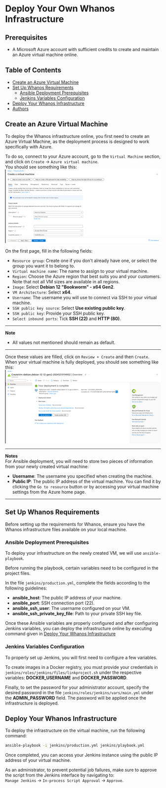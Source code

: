 # Deploy Your Own Whanos Infrastructure

## Prerequisites  
- A Microsoft Azure account with sufficient credits to create and maintain an Azure virtual machine online.


## Table of Contents  

- [Create an Azure Virtual Machine](#create-an-azure-virtual-machine)
- [Set Up Whanos Requirements](#set-up-whanos-requirements)  
  - [Ansible Deployment Prerequisites](#ansible-deployment-prerequisites)  
  - [Jenkins Variables Configuration](#jenkins-variables-configuration)  
- [Deploy Your Whanos Infrastructure](#deploy-your-whanos-infrastructure)
- [Authors](#authors)  

## Create an Azure Virtual Machine
To deploy the Whanos infrastructure online, you first need to create an Azure Virtual Machine, as the deployment process is designed to work specifically with Azure.

To do so, connect to your Azure account, go to the `Virtual Machine` section, and click on `Create` -> `Azure virtual machine`.  
You should see something like this:  
![Create Azure VM](./assets/CreateAzureVM.png)

On the first page, fill in the following fields:  
- `Resource group`: Create one if you don't already have one, or select the group you want it to belong to.  
- `Virtual machine name`: The name to assign to your virtual machine.  
- `Region`: Choose the Azure region that best suits you and your customers. Note that not all VM sizes are available in all regions.  
- `Image`: Select **Debian 12 "Bookworm" - x64 Gen2**.  
- `VM Architecture`: Select **x64**.  
- `Username`: The username you will use to connect via SSH to your virtual machine.  
- `SSH public key source`: Select **Use existing public key**.  
- `SSH public key`: Provide your SSH public key.  
- `Select inbound ports`: Tick **SSH (22)** and **HTTP (80)**.  

---

**Note**  
- All values not mentioned should remain as default.  

---

Once these values are filled, click on `Review + Create` and then `Create`. When your virtual machine is fully deployed, you should see something like this:  
![Azure Success](./assets/AzureSuccess.png)

---

**Notes**  
For Ansible deployment, you will need to store two pieces of information from your newly created virtual machine:  

- **Username**: The username you specified when creating the machine.  
- **Public IP**: The public IP address of the virtual machine. You can find it by clicking the `Go to resource` button or by accessing your virtual machine settings from the Azure home page.  

---  

## Set Up Whanos Requirements

Before setting up the requirements for Whanos, ensure you have the Whanos infrastructure files available on your local machine.

### Ansible Deployment Prerequisites

To deploy your infrastructure on the newly created VM, we will use `ansible-playbook`.

Before running the playbook, certain variables need to be configured in the project files.

In the file `jenkins/production.yml`, complete the fields according to the following guidelines:

- **ansible_host**: The public IP address of your machine.  
- **ansible_port**: SSH connection port (22).  
- **ansible_ssh_user**: The username configured on your VM.  
- **ansible_ssh_private_key_file**: Path to your private SSH key file.  

Once these Ansible variables are properly configured and after configuring Jenkins variables, you can deploy the infrastructure online by executing command given in [Deploy Your Whanos Infrastructure](#deploy-your-whanos-infrastructure)


### Jenkins Variables Configuration

To properly set up Jenkins, you will first need to configure a few variables.

To create images in a Docker registry, you must provide your credentials in `jenkins/roles/jenkins/files/linkproject.sh` under the respective variables: **DOCKER_USERNAME** and **DOCKER_PASSWORD**.

Finally, to set the password for your administrator account, specify the desired password in the file `jenkins/roles/jenkins/vars/main.yml` under the **ADMIN_PASSWORD** field. The password will be applied once the infrastructure is deployed.

## Deploy Your Whanos Infrastructure

To deploy the infrastructure on the virtual machine, run the following command:

```sh
ansible-playbook -i jenkins/production.yml jenkins/playbook.yml
```

Once completed, you can access your Jenkins instance using the public IP address of your virtual machine.

As an administrator, to prevent potential job failures, make sure to approve the script from the Jenkins interface by navigating to:  
`Manage Jenkins` -> `In-process Script Approval` -> `Approve`.
